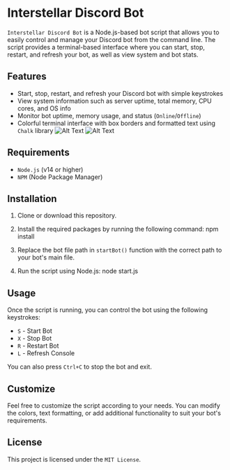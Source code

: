 # Interstellar Discord Bot

`Interstellar Discord Bot` is a Node.js-based bot script that allows you to easily control and manage your Discord bot from the command line. The script provides a terminal-based interface where you can start, stop, restart, and refresh your bot, as well as view system and bot stats.

## Features

- Start, stop, restart, and refresh your Discord bot with simple keystrokes
- View system information such as server uptime, total memory, CPU cores, and OS info
- Monitor bot uptime, memory usage, and status (`Online`/`Offline`)
- Colorful terminal interface with box borders and formatted text using `Chalk` library
![Alt Text](https://who.likes-throwing.rocks/64tHoW7Ij.png)
![Alt Text](https://who.likes-throwing.rocks/64tHXgZw4.png)

## Requirements

- `Node.js` (v14 or higher)
- `NPM` (Node Package Manager)

## Installation

1. Clone or download this repository.
2. Install the required packages by running the following command: npm install


3. Replace the bot file path in `startBot()` function with the correct path to your bot's main file.
4. Run the script using Node.js: node start.js


## Usage

Once the script is running, you can control the bot using the following keystrokes:

- `S` - Start Bot
- `X` - Stop Bot
- `R` - Restart Bot
- `L` - Refresh Console

You can also press `Ctrl+C` to stop the bot and exit.

## Customize

Feel free to customize the script according to your needs. You can modify the colors, text formatting, or add additional functionality to suit your bot's requirements.

## License

This project is licensed under the `MIT License`.
